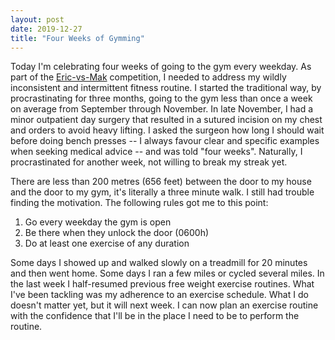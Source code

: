 ```yaml
---
layout: post
date: 2019-12-27
title: "Four Weeks of Gymming"
---
```


[Eric-vs-Mak]: https://eric-vs-mak.com/

Today I'm celebrating four weeks of going to the gym every weekday. As part of the [Eric-vs-Mak] competition, I needed to address my wildly inconsistent and intermittent fitness routine. I started the traditional way, by procrastinating for three months, going to the gym less than once a week on average from September through November. In late November, I had a minor outpatient day surgery that resulted in a sutured incision on my chest and orders to avoid heavy lifting. I asked the surgeon how long I should wait before doing bench presses -- I always favour clear and specific examples when seeking medical advice -- and was told "four weeks". Naturally, I procrastinated for another week, not willing to break my streak yet.

There are less than 200 metres (656 feet) between the door to my house and the door to my gym, it's literally a three minute walk. I still had trouble finding the motivation. The following rules got me to this point:

1. Go every weekday the gym is open
2. Be there when they unlock the door (0600h)
3. Do at least one exercise of any duration

Some days I showed up and walked slowly on a treadmill for 20 minutes and then went home. Some days I ran a few miles or cycled several miles. In the last week I half-resumed previous free weight exercise routines. What I've been tackling was my adherence to an exercise schedule. What I do doesn't matter yet, but it will next week. I can now plan an exercise routine with the confidence that I'll be in the place I need to be to perform the routine.